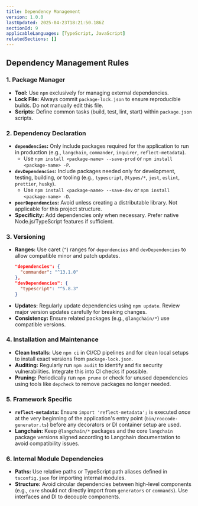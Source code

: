 ```yaml
---
title: Dependency Management
version: 1.0.0
lastUpdated: 2025-04-23T18:21:50.186Z
sectionId: 9
applicableLanguages: [TypeScript, JavaScript]
relatedSections: []
---
```


## Dependency Management Rules

### 1. Package Manager

*   **Tool:** Use `npm` exclusively for managing external dependencies.
*   **Lock File:** Always commit `package-lock.json` to ensure reproducible builds. Do not manually edit this file.
*   **Scripts:** Define common tasks (build, test, lint, start) within `package.json` scripts.

### 2. Dependency Declaration

*   **`dependencies`:** Only include packages required for the application to run in production (e.g., `langchain`, `commander`, `inquirer`, `reflect-metadata`).
    *   Use `npm install <package-name> --save-prod` or `npm install <package-name> -P`.
*   **`devDependencies`:** Include packages needed only for development, testing, building, or tooling (e.g., `typescript`, `@types/*`, `jest`, `eslint`, `prettier`, `husky`).
    *   Use `npm install <package-name> --save-dev` or `npm install <package-name> -D`.
*   **`peerDependencies`:** Avoid unless creating a distributable library. Not applicable for this project structure.
*   **Specificity:** Add dependencies only when necessary. Prefer native Node.js/TypeScript features if sufficient.

### 3. Versioning

*   **Ranges:** Use caret (`^`) ranges for `dependencies` and `devDependencies` to allow compatible minor and patch updates.
    ```json
    "dependencies": {
      "commander": "^13.1.0"
    },
    "devDependencies": {
      "typescript": "^5.8.3"
    }
    ```
*   **Updates:** Regularly update dependencies using `npm update`. Review major version updates carefully for breaking changes.
*   **Consistency:** Ensure related packages (e.g., `@langchain/*`) use compatible versions.

### 4. Installation and Maintenance

*   **Clean Installs:** Use `npm ci` in CI/CD pipelines and for clean local setups to install exact versions from `package-lock.json`.
*   **Auditing:** Regularly run `npm audit` to identify and fix security vulnerabilities. Integrate this into CI checks if possible.
*   **Pruning:** Periodically run `npm prune` or check for unused dependencies using tools like `depcheck` to remove packages no longer needed.

### 5. Framework Specific

*   **`reflect-metadata`:** Ensure `import 'reflect-metadata';` is executed *once* at the very beginning of the application's entry point (`bin/roocode-generator.ts`) before any decorators or DI container setup are used.
*   **Langchain:** Keep `@langchain/*` packages and the core `langchain` package versions aligned according to Langchain documentation to avoid compatibility issues.

### 6. Internal Module Dependencies

*   **Paths:** Use relative paths or TypeScript path aliases defined in `tsconfig.json` for importing internal modules.
*   **Structure:** Avoid circular dependencies between high-level components (e.g., `core` should not directly import from `generators` or `commands`). Use interfaces and DI to decouple components.